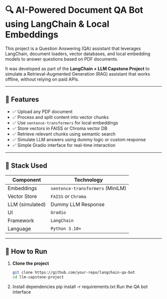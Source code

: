 # 🔍 AI-Powered Document QA Bot using LangChain & Local Embeddings

This project is a Question Answering (QA) assistant that leverages LangChain, document loaders, vector databases, and local embedding models to answer questions based on PDF documents.

It was developed as part of the **LangChain + LLM Capstone Project** to simulate a Retrieval-Augmented Generation (RAG) assistant that works offline, without relying on paid APIs.

---

## 📌 Features

- ✅ Upload any PDF document
- ✅ Process and split content into vector chunks
- ✅ Use `sentence-transformers` for local embeddings
- ✅ Store vectors in FAISS or Chroma vector DB
- ✅ Retrieve relevant chunks using semantic search
- ✅ Simulate LLM answers using dummy logic or custom response
- ✅ Simple Gradio interface for real-time interaction

---

## 🧠 Stack Used

| Component           | Technology                  |
|---------------------|-----------------------------|
| Embeddings          | `sentence-transformers` (MiniLM) |
| Vector Store        | `FAISS` or `Chroma`         |
| LLM (simulated)     | Dummy LLM Response          |
| UI                  | `Gradio`                    |
| Framework           | `LangChain`                 |
| Language            | `Python 3.10+`              |

---

## 🚀 How to Run

1. **Clone the project**
   ```bash
   git clone https://github.com/your-repo/langchain-qa-bot
   cd llm-capstone-project
2. Install dependencies
   pip install -r requirements.txt
   Run the QA bot interface

